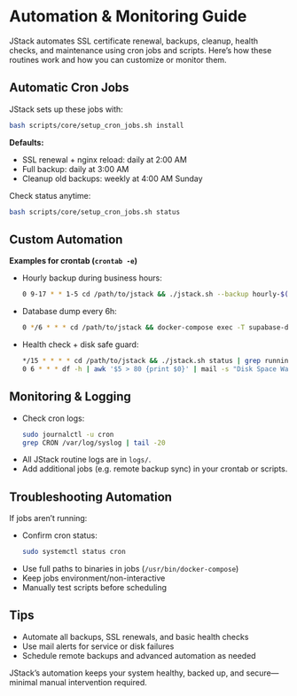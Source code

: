 # Automation & Monitoring Guide

JStack automates SSL certificate renewal, backups, cleanup, health checks, and maintenance using cron jobs and scripts. Here’s how these routines work and how you can customize or monitor them.

## Automatic Cron Jobs

JStack sets up these jobs with:
```bash
bash scripts/core/setup_cron_jobs.sh install
```

**Defaults:**
- SSL renewal + nginx reload: daily at 2:00 AM
- Full backup: daily at 3:00 AM
- Cleanup old backups: weekly at 4:00 AM Sunday

Check status anytime:
```bash
bash scripts/core/setup_cron_jobs.sh status
```

## Custom Automation

**Examples for crontab (`crontab -e`)**
- Hourly backup during business hours:
  ```bash
  0 9-17 * * 1-5 cd /path/to/jstack && ./jstack.sh --backup hourly-$(date +\%H)
  ```
- Database dump every 6h:
  ```bash
  0 */6 * * * cd /path/to/jstack && docker-compose exec -T supabase-db pg_dump -U postgres postgres | gzip > backups/db-$(date +\%Y\%m\%d-\%H).sql.gz
  ```
- Health check + disk safe guard:
  ```bash
  */15 * * * * cd /path/to/jstack && ./jstack.sh status | grep running || echo "Service down on $(hostname)" | mail -s "JStack Alert" admin@yourdomain.com
  0 6 * * * df -h | awk '$5 > 80 {print $0}' | mail -s "Disk Space Warning" admin@yourdomain.com
  ```

## Monitoring & Logging

- Check cron logs:
  ```bash
  sudo journalctl -u cron
  grep CRON /var/log/syslog | tail -20
  ```
- All JStack routine logs are in `logs/`.
- Add additional jobs (e.g. remote backup sync) in your crontab or scripts.

## Troubleshooting Automation

If jobs aren’t running:
- Confirm cron status:
  ```bash
  sudo systemctl status cron
  ```
- Use full paths to binaries in jobs (`/usr/bin/docker-compose`)
- Keep jobs environment/non-interactive
- Manually test scripts before scheduling

## Tips
- Automate all backups, SSL renewals, and basic health checks
- Use mail alerts for service or disk failures
- Schedule remote backups and advanced automation as needed

JStack’s automation keeps your system healthy, backed up, and secure—minimal manual intervention required.